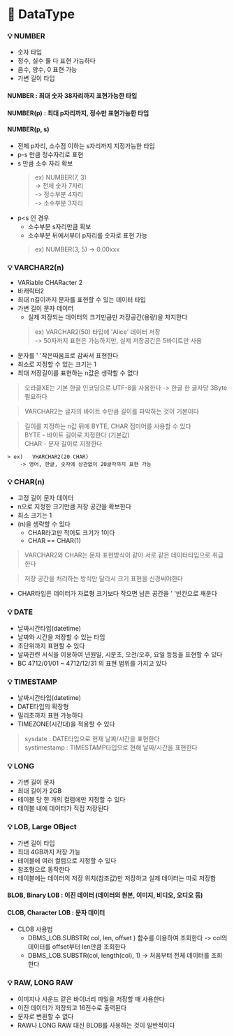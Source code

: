 # :pushpin: DataType

### :bulb: NUMBER
- 숫자 타입
- 정수, 실수 둘 다 표현 가능하다
- 음수, 양수, 0 표현 가능
- 가변 길이 타입
#### NUMBER : 최대 숫자 38자리까지 표현가능한 타입
#### NUMBER(p) : 최대 p자리까지, 정수만 표현가능한 타입
#### NUMBER(p, s)
- 전체 p자리, 소수점 이하는 s자리까지 지정가능한 타입
- p-s 만큼 정수자리로 표현
- s 만큼 소수 자리 확보
    > ex)	NUMBER(7, 3)   
		-> 전체 숫자 7자리   
		-> 정수부분 4자리   
		-> 소수부분 3자리   
- p<s 인 경우
	- 소수부분 s자리만큼 확보
	- 소수부분 뒤에서부터 p자리를 숫자로 표현 가능
    > ex)	NUMBER(3, 5) -> 0.00xxx

### :bulb: VARCHAR2(n)
- VARiable CHARacter 2
- 바캐릭터2
- 최대 n길이까지 문자를 표현할 수 있는 데이터 타입
- 가변 길이 문자 데이터
	- 실제 저장되는 데이터의 크기만큼만 저장공간(용량)을 차지한다
    > ex)	VARCHAR2(50) 타입에 'Alice' 데이터 저장   
		-> 50자까지 표현은 가능하지만, 실제 저장공간은 5바이트만 사용
- 문자를 ' '작은따옴표로 감싸서 표현한다
- 최소로 지정할 수 있는 크기는 1
- 최대 저장길이를 표현하는 n값은 생략할 수 없다
> 오라클XE는 기본 한글 인코딩으로 UTF-8을 사용한다 -> 한글 한 글자당 3Byte필요하다

> VARCHAR2는 글자의 바이트 수만큼 길이를 파악하는 것이 기본이다

> 길이를 지정하는 n값 뒤에 BYTE, CHAR 접미어를 사용할 수 있다   
	BYTE - 바이트 길이로 지정한다 (기본값)   
	CHAR - 문자 길이로 지정한다   

	> ex)	VHARCHAR2(20 CHAR)   
		-> 영어, 한글, 숫자에 상관없이 20글자까지 표현 가능

### :bulb: CHAR(n)
- 고정 길이 문자 데이터
- n으로 지정한 크기만큼 저장 공간을 확보한다
- 최소 크기는 1
- (n)을 생략할 수 있다
	- CHAR라고만 적어도 크기가 1이다
	- CHAR == CHAR(1)
> VARCHAR2와 CHAR는 문자 표현방식이 같아 서로 같은 데이터타입으로 취급한다

> 저장 공간을 처리하는 방식만 달라서 크기 표현을 신경써야한다   
- CHAR타입은 데이터가 자료형 크기보다 작으면 남은 공간을 ' '빈칸으로 채운다

### :bulb: DATE
- 날짜시간타입(datetime)
- 날짜와 시간을 저장할 수 있는 타입
- 초단위까지 표현할 수 있다
- 날짜관련 서식을 이용하여 년원일, 시분초, 오전/오후, 요일 등등을 표현할 수 있다
- BC 4712/01/01 ~ 4712/12/31 의 표현 범위를 가지고 있다

### :bulb: TIMESTAMP
- 날짜시간타입(datetime)
- DATE타입의 확장형
- 밀리초까지 표현 가능하다
- TIMEZONE(시간대)을 적용할 수 있다
> sysdate : DATE타입으로 현재 날짜/시간을 표현한다   
systimestamp : TIMESTAMP타입으로 현해 날짜/시간을 표현한다

### :bulb: LONG
- 가변 길이 문자
- 최대 길이가 2GB
- 테이블 당 한 개의 컬럼에만 지정할 수 있다
- 테이블 내에 데이터가 직접 저장된다

### :bulb: LOB, Large OBject
- 가변 길이 타입
- 최대 4GB까지 저장 가능
- 테이블에 여러 컬럼으로 지정할 수 있다
- 참조형으로 동작한다
- 테이블에는 데이터의 저장 위치(참조값)만 저장하고 실제 데이터는 따로 저장함

#### BLOB, Binary LOB : 이진 데이터 (데이터의 원본, 이미지, 비디오, 오디오 등)

#### CLOB, Character LOB : 문자 데이터
- CLOB 사용법
    - DBMS_LOB.SUBSTR( col, len, offset ) 함수를 이용하여 조회한다 -> col의 데이터를 offset부터 len만큼 조회한다
    - DBMS_LOB.SUBSTR(col, length(col), 1) -> 처음부터 전체 데이터를 조회한다

### :bulb: RAW, LONG RAW
- 이미지나 사운드 같은 바이너리 파일을 저장할 때 사용한다
- 이진 데이터가 저장되고 16진수로 출력된다
- 문자로 변환할 수 없다
- RAW나 LONG RAW 대신 BLOB를 사용하는 것이 일반적이다
